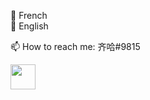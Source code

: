 📌 French <br/>
📌 English <br/>

📫 How to reach me: 齐哈#9815 <br/>

<div>
<img src="https://user-images.githubusercontent.com/124725909/231848782-af4e7997-44be-48c5-ab97-63b99b0d5232.png" width="40" height="40"/>
<div/>

<!--
**LanQiha/LanQiha** is a ✨ _special_ ✨ repository because its `README.md` (this file) appears on your GitHub profile.

Here are some ideas to get you started:

- 🔭 I’m currently working on ...
- 🌱 I’m currently learning ...
- 👯 I’m looking to collaborate on ...
- 🤔 I’m looking for help with ...
- 💬 Ask me about ...
- 📫 How to reach me: ...
- 😄 Pronouns: ...
- ⚡ Fun fact: ...
-->
